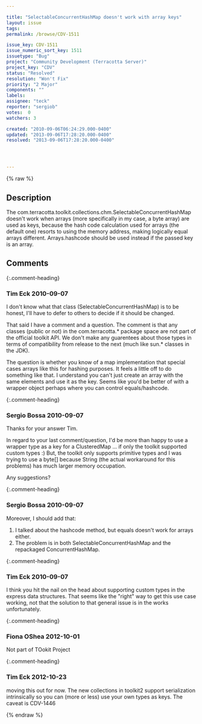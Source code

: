```yaml
---

title: "SelectableConcurrentHashMap doesn't work with array keys"
layout: issue
tags: 
permalink: /browse/CDV-1511

issue_key: CDV-1511
issue_numeric_sort_key: 1511
issuetype: "Bug"
project: "Community Development (Terracotta Server)"
project_key: "CDV"
status: "Resolved"
resolution: "Won't Fix"
priority: "2 Major"
components: ""
labels: 
assignee: "teck"
reporter: "sergiob"
votes:  0
watchers: 3

created: "2010-09-06T06:24:29.000-0400"
updated: "2013-09-06T17:28:20.000-0400"
resolved: "2013-09-06T17:28:20.000-0400"




---
```


{% raw %}

## Description

<div markdown="1" class="description">

The com.terracotta.toolkit.collections.chm.SelectableConcurrentHashMap doesn't work when arrays (more specifically in my case, a byte array) are used as keys, because the hash code calculation used for arrays (the default one) resorts to using the memory address, making logically equal arrays different.
Arrays.hashcode should be used instead if the passed key is an array.

</div>

## Comments


{:.comment-heading}
### **Tim Eck** <span class="date">2010-09-07</span>

<div markdown="1" class="comment">

I don't know what that class (SelectableConcurrentHashMap) is to be honest, I'll have to defer to others to decide if it should be changed. 

That said I have a comment and a question. The comment is that any classes (public or not) in the com.terracotta.\* package space are not part of the official toolkit API. We don't make any guarentees about those types in terms of compatibility from release to the next (much like sun.\* classes in the JDK). 

The question is whether you know of a map implementation that special cases arrays like this for hashing purposes. It feels a little off to do something like that. I understand you can't just create an array with the same elements and use it as the key. Seems like you'd be better of with a wrapper object perhaps where you can control equals/hashcode.


</div>


{:.comment-heading}
### **Sergio Bossa** <span class="date">2010-09-07</span>

<div markdown="1" class="comment">

Thanks for your answer Tim.

In regard to your last comment/question, I'd be more than happy to use a wrapper type as a key for a ClusteredMap ... if only the toolkit supported custom types :)
But, the toolkit only supports primitive types and I was trying to use a byte[] because String (the actual workaround for this problems) has much larger memory occupation.

Any suggestions?



</div>


{:.comment-heading}
### **Sergio Bossa** <span class="date">2010-09-07</span>

<div markdown="1" class="comment">

Moreover, I should add that:
1) I talked about the hashcode method, but equals doesn't work for arrays either.
2) The problem is in both SelectableConcurrentHashMap and the repackaged ConcurrentHashMap.

</div>


{:.comment-heading}
### **Tim Eck** <span class="date">2010-09-07</span>

<div markdown="1" class="comment">

I think you hit the nail on the head about supporting custom types in the express data structures. That seems like the "right" way to get this use case working, not that the solution to that general issue is in the works unfortunately. 


</div>


{:.comment-heading}
### **Fiona OShea** <span class="date">2012-10-01</span>

<div markdown="1" class="comment">

Not part of TOokit Project 

</div>


{:.comment-heading}
### **Tim Eck** <span class="date">2012-10-23</span>

<div markdown="1" class="comment">

moving this out for now. The new collections in toolkit2 support serialization intrinsically so you can (more or less) use your own types as keys. The caveat is CDV-1446


</div>



{% endraw %}

